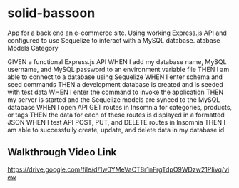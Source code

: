 # solid-bassoon

App for a back end an e-commerce site. Using working Express.js API and configured to use Sequelize to interact with a MySQL database.
atabase Models
Category

GIVEN a functional Express.js API
WHEN I add my database name, MySQL username, and MySQL password to an environment variable file
THEN I am able to connect to a database using Sequelize
WHEN I enter schema and seed commands
THEN a development database is created and is seeded with test data
WHEN I enter the command to invoke the application
THEN my server is started and the Sequelize models are synced to the MySQL database
WHEN I open API GET routes in Insomnia for categories, products, or tags
THEN the data for each of these routes is displayed in a formatted JSON
WHEN I test API POST, PUT, and DELETE routes in Insomnia
THEN I am able to successfully create, update, and delete data in my database id

## Walkthrough Video Link
https://drive.google.com/file/d/1w0YMeVaCT8r1nFrgTdpO9WDzw21PIivq/view
